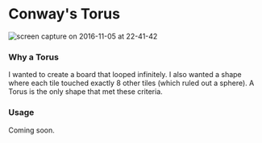 # Conway's Torus

![screen capture on 2016-11-05 at 22-41-42](https://cloud.githubusercontent.com/assets/3202211/20035462/0708a62c-a3ab-11e6-91d1-68fede0f89bb.gif)

### Why a Torus

I wanted to create a board that looped infinitely. I also wanted a shape where each tile touched exactly 8 other tiles (which ruled out a sphere). A Torus is the only shape that met these criteria. 

### Usage

Coming soon. 
